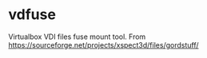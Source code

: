 vdfuse
======

Virtualbox VDI files fuse mount tool. From https://sourceforge.net/projects/xspect3d/files/gordstuff/
